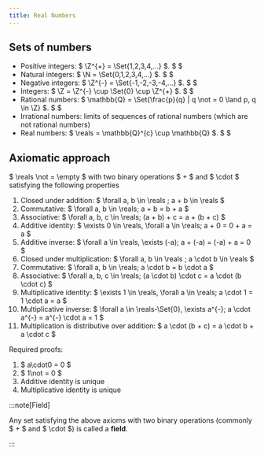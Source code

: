```yaml
---
title: Real Numbers
---
```


## Sets of numbers

- Positive integers: $ \Z^{+} = \Set{1,2,3,4,...} $. $ $
- Natural integers: $ \N = \Set{0,1,2,3,4,...} $. $ $
- Negative integers: $ \Z^{-} = \Set{-1,-2,-3,-4,...} $. $ $
- Integers: $ \Z = \Z^{-} \cup \Set{0} \cup \Z^{+} $. $ $
- Rational numbers: $ \mathbb{Q} = \Set{\frac{p}{q} | q \not = 0 \land p, q \in
  \Z} $.
  $ $
- Irrational numbers: limits of sequences of rational numbers (which are not
  rational numbers)
- Real numbers: $ \reals = \mathbb{Q}^{c} \cup \mathbb{Q} $. $ $

## Axiomatic approach

$ \reals \not = \empty $ with two binary operations $ + $ and $ \cdot $
satisfying the following properties

1. Closed under addition: $ \forall a, b \in \reals ; a + b \in \reals $
2. Commutative: $ \forall a, b \in \reals; a + b = b + a $
3. Associative: $ \forall a, b, c \in \reals; (a + b) + c = a + (b + c) $
4. Additive identity: $ \exists 0 \in \reals\, \forall a \in \reals; a + 0 = 0 +
   a = a $
5. Additive inverse: $ \forall a \in \reals\, \exists (-a); a + (-a) = (-a) + a
   = 0 $
6. Closed under multiplication: $ \forall a, b \in \reals ; a \cdot b \in \reals
   $
7. Commutative: $ \forall a, b \in \reals; a \cdot b = b \cdot a $
8. Associative: $ \forall a, b, c \in \reals; (a \cdot b) \cdot c = a \cdot (b
   \cdot c) $
9. Multiplicative identity: $ \exists 1 \in \reals\, \forall a \in \reals; a
   \cdot 1 = 1 \cdot a = a $
10. Multiplicative inverse: $ \forall a \in \reals-\Set{0}\, \exists a^{-}; a
    \cdot a^{-} = a^{-} \cdot a = 1 $
11. Multiplication is distributive over addition: $ a \cdot (b + c) = a \cdot
    b + a \cdot c $

Required proofs:

1. $ a\cdot0 = 0 $
2. $ 1\not = 0 $
3. Additive identity is unique
4. Multiplicative identity is unique

:::note[Field]

Any set satisfying the above axioms with two binary operations (commonly $ + $
and $ \cdot $) is called a **field**.

:::
